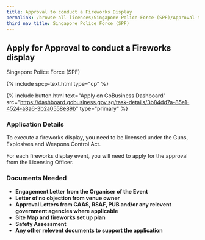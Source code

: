 ```yaml
---
title: Approval to conduct a Fireworks Display 
permalink: /browse-all-licences/Singapore-Police-Force-(SPF)/Approval-to-conduct-a-Fireworks-Display-
third_nav_title: Singapore Police Force (SPF)
---
```


## Apply for Approval to conduct a Fireworks display

Singapore Police Force (SPF)

{% include spcp-text.html type="cp" %}

{% include button.html text="Apply on GoBusiness Dashboard" src="https://dashboard.gobusiness.gov.sg/task-details/3b84dd7a-85e1-4524-a8a6-3b2a0558e89b" type="primary" %}

### Application Details

<p>To execute a fireworks display, you need to be licensed under the Guns, Explosives and Weapons Control Act. </p>

<p>For each fireworks display event, you will need to apply for the approval from the Licensing Officer. </p>

### Documents Needed

<ul>
<li><strong>Engagement Letter from the Organiser of the Event</strong></li>
<li><strong>Letter of no objection from venue owner</strong></li>
<li><strong>Approval Letters from CAAS, RSAF, PUB and/or any relevent government agencies where applicable</strong></li>
<li><strong>Site Map and fireworks set up plan</strong></li>
<li><strong>Safety Assessment</strong></li>
<li><strong>Any other relevent documents to support the application</strong></li>
</ul>

